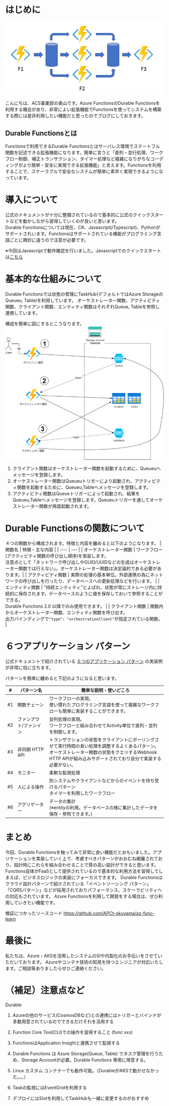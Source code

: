 # はじめに

![Durable Functions](./durablefunctions.PNG) 

こんにちは、ACS事業部の奥山です。Azure FunctionsのDurable Functionsを利用する機会があり、非常によい拡張機能でFunctionsを使ってシステムを構築する際には是非利用したい機能だと思ったのでブログにしておきます。

## Durable Functionsとは
Functionsで利用できるDurable Functionsとはサーバレス環境でステートフル関数を記述できる拡張機能になります。簡単に言うと「直列・並行処理、ワークフロー制御、補正トランザクション、タイマー処理など複雑になりがちなコーディングがより簡単・安全に実現できる拡張機能」と言えます。Functionsを利用することで、スケーラブルで安全なシステムが簡単に素早く実現できるようになっています。

# 導入について
公式のドキュメントが十分に整備されているので基本的に公式のクイックスタートなどを動かしながら習得していくのが良いと思います。  
Durable Functionsについては現在、C#、Javascript(/Typescript)、Pythonがサポートされいます。Functionsはサポートされている機能がプログラミング言語ごとに微妙に違うので注意が必要です。  

※今回はJavascriptで動作確認を行いました。Javascriptでのクイックスタートは[こちら](https://docs.microsoft.com/ja-jp/azure/azure-functions/durable/quickstart-js-vscode)


# 基本的な仕組みについて
Durable Functionsでは状態の管理にTaskHub(デフォルトではAzure StorageのQueueu, Table)を利用しています。
オーケストレーター関数、アクティビティ関数、クライアント関数、エンティティ関数はそれぞれQueue, Tableを参照し連携しています。

構成を簡単に図にするとこうなります。
![Durable Functions](./DurableFunctions_TaskHub.png) 

1. クライアント関数はオーケストレーター関数を起動するために、Queueuへメッセージを登録します。
2. オーケストレーター関数はQueueuトリガーにより起動され、アクティビティ関数を起動するために、Queueu,Tableへメッセージを登録します。
3. アクティビティ関数はQueueトリガーによって起動され、結果をQueueu,Tableへメッセージを登録します。Queueuトリガーを通してオーケストレーター関数が再度起動されます。

# Durable Functionsの関数について
４つの関数から構成されます。特徴と内容を纏めると以下のようになります。
| 関数名 | 特徴・主な内容 |
| :--- | --- |
| オーケストレーター関数 | ワークフロー(アクティビティ関数の呼び出し順序)を実装します。<br> 注意点として「ネットワーク呼び出しやGUID/UUIDなどの生成はオーケストレーター関数では行えない」。オーケストレーター関数は決定論的である必要があります。|
| アクティビティ関数 | 実際の処理の基本単位。外部連携の為にネットワークの呼び出しを行ったり、データベースへの更新処理などを行います。 |
| エンティティ関数 | "持続エンティティ"とよばれ、状態が常にストレージ内に持続的に保存されます。データベースのように値を保存しておいて参照することができる。<br>Durable Functions 2.0 以降でのみ使用できます。 |
| クライアント関数 | 関数内からオーケストレーター関数、エンティティ関数を呼び出す。<br>出力バインディングで`"type": "orchestrationClient"`が指定されている関数。  |

# ６つアプリケーション パターン

公式ドキュメントで紹介されている [６つのアプリケーション パターン](https://docs.microsoft.com/ja-jp/azure/azure-functions/durable/durable-functions-overview?tabs=csharp#application-patterns "アプリケーション パターン") の実装例が非常に役に立ちます。

パターンを簡単に纏めると下記のようになると思います。

| # |パターン名 | 簡単な説明・使いどころ |
| :--: | --- | --- |
| #1 | 関数チェーン | ワークフローの実現。<br>使い慣れたプログラミング言語を使って複雑なワークフローも簡単に実装することができます。 |
| #2 | ファンアウト/ファンイン | 並列処理の実現。<br>ワークフローと組み合わせてActivity単位で直列・並列を制御します。 |
| #3 | 非同期 HTTP API | トランザクションの状態をクライアントにポーリングさせて実行時間の長い処理を調整するよくあるパターン。 <br>オーケストレーター関数の状態をクエリするWebhook HTTP APIが組み込みサポートされており自分で実装する必要がない。 |
| #4 | モニター | 柔軟な監視処理 |
| #5 | 人による操作 | 別システムやクライアントなどからのイベントを待ち受けるパターン<br>タイマーを利用したワークフロー |
| #6 | アグリゲーター | データの集計<br>(※entityの利用。データベースの様に集計したデータを保存・参照できます。) |

# まとめ
今回、Durable Functionsを触ってみて非常に良い機能だとおもいました。アプリケーションを実装していく上で、考慮すべきパターンがおおむね網羅されており、設計時にこれらを組み合わせることで質の高い設計ができると思います。Functions自体がFaaSとして提供されているので基本的な利用方法を習得してしまえば、ビジネスロジックの実装にフォーカスできます。
Durable Functionsはクラウド設計パターンで紹介されている「イベントソーシング パターン」「CQRSパターン」などが採用されておりパフォーマンス、スケーラビリティへの対応もされています。
Azure Functionsを利用して開発をする場合は、ぜひ利用していきたい機能です。

検証につかったソースコード
https://github.com/APCt-okuyama/az-func-learn


# 最後に
私たちは、Azure・AKSを活用したシステムのSIや内製化のお手伝いをさせていただいております。 Azureやコンテナ技術の知見を持つエンジニアが対応いたします。ご相談等ありましたらぜひご連絡ください。


# （補足）注意点など
Durable
1. Azureの他のサービス(CosmosDBなど)との連携にはトリガーとバインドが多数用意されているのでできるだけそれを活用する  

2. Function Core Tool(CLI)での操作を習得すること (func xxx)

3. FunctionsはApplicaiton Insightと連携させて監視する  

4. Durable Functions は Azure Storage(Queue, Table) でタスク管理を行うため、Storage Accountが必要。Durable Functions 専用に用意する。

5. Linux カスタム コンテナーでも動作可能。（DurableがAKSで動かせなかった。。。）

6. Taskの監視にはEventGridを利用する

7. デプロイにはSlotを利用してTaskHubも一緒に変更するのがおすすめ




